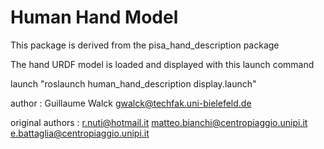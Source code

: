 Human Hand Model
===============

This package is derived from the pisa_hand_description package 

The hand URDF model is loaded and displayed with this launch command

launch "roslaunch human_hand_description display.launch" 

author :
Guillaume Walck gwalck@techfak.uni-bielefeld.de

original authors :
r.nuti@hotmail.it 
matteo.bianchi@centropiaggio.unipi.it
e.battaglia@centropiaggio.unipi.it
